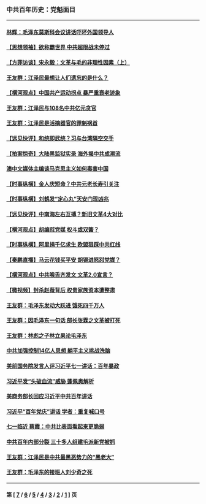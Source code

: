 ### 中共百年历史：党魁面目
---
#### [林辉：毛泽东莫斯科会议讲话吓坏外国领导人](../../pages/nf1176107/n13917931.md?05090430) 
#### [【思想领袖】欲称霸世界 中共超限战未停过](../../pages/nf1176107/n13745142.md?05090430) 
#### [【方菲访谈】宋永毅：文革与毛的非理性因素（上）](../../pages/nf1176107/n13469956.md?05090430) 
#### [王友群：江泽民最想让人们遗忘的是什么？](../../pages/nf1176107/n13408949.md?05090430) 
#### [【横河观点】中国共产运动拐点 暴严重衰老迹象](../../pages/nf1176107/n13388333.md?05090430) 
#### [王友群：江泽民与108名中共亿元贪官](../../pages/nf1176107/n13352358.md?05090430) 
#### [王友群：江泽民是活摘器官的罪魁祸首](../../pages/nf1176107/n13336903.md?05090430) 
#### [【远见快评】和统即武统？习与台湾隔空交手](../../pages/nf1176107/n13297739.md?05090430) 
#### [【拍案惊奇】大陆黑监狱实录 海外揭中共成潮流](../../pages/nf1176107/n13288853.md?05090430) 
#### [澳中文媒体主编谈马克思主义如何毒害中国](../../pages/nf1176107/n13257387.md?05090430) 
#### [【时事纵横】金人庆短命？中共元老长寿引关注](../../pages/nf1176107/n13217934.md?05090430) 
#### [【时事纵横】刘鹤发“定心丸”天安门现凶兆](../../pages/nf1176107/n13215416.md?05090430) 
#### [【远见快评】中南海左右互搏？新旧文革4大对比](../../pages/nf1176107/n13214745.md?05090430) 
#### [【横河观点】胡编怼党媒 权斗或双簧？](../../pages/nf1176107/n13210864.md?05090430) 
#### [【时事纵横】阿里捐千亿求生 欧盟狠踩中共红线](../../pages/nf1176107/n13206431.md?05090430) 
#### [【秦鹏直播】马云花钱买平安 胡锡进怒怼党媒？](../../pages/nf1176107/n13206392.md?05090430) 
#### [【横河观点】中共喉舌齐发文 文革2.0宣言？](../../pages/nf1176107/n13201248.md?05090430) 
#### [【微视频】封杀赵薇背后 权贵家族资本遭整肃](../../pages/nf1176107/n13197798.md?05090430) 
#### [王友群：毛泽东发动大跃进 饿死四千万人](../../pages/nf1176107/n13177158.md?05090430) 
#### [王友群：因毛泽东一句话 部长张霖之文革被打死](../../pages/nf1176107/n13161711.md?05090430) 
#### [王友群：林彪之子林立果论毛泽东](../../pages/nf1176107/n13128622.md?05090430) 
#### [中共加强控制14亿人思想 躺平主义挑战洗脑](../../pages/nf1176107/n13094299.md?05090430) 
#### [美前国务院发言人评习近平七一讲话：百年暴政](../../pages/nf1176107/n13066986.md?05090430) 
#### [习近平发“头破血流”威胁 蓬佩奥解析](../../pages/nf1176107/n13063604.md?05090430) 
#### [美商务部长回应习近平中共百年讲话](../../pages/nf1176107/n13062903.md?05090430) 
#### [习近平“百年党庆”讲话 学者：重复喊口号](../../pages/nf1176107/n13061411.md?05090430) 
#### [七一临近 蔡霞：中共比表面看起来更脆弱](../../pages/nf1176107/n13056418.md?05090430) 
#### [中共百年内部分裂 三十多人组建毛派新党被抓](../../pages/nf1176107/n13044023.md?05090430) 
#### [王友群：江泽民是中共最黑恶势力的“黑老大”](../../pages/nf1176107/n13022180.md?05090430) 
#### [王友群：毛泽东的接班人刘少奇之死](../../pages/nf1176107/n12991772.md?05090430) 

---
#### 第 [ [7](./7.md?05090430) / [6](./6.md?05090430) / [5](./5.md?05090430) / [4](./4.md?05090430) / [3](./3.md?05090430) / [2](./2.md?05090430) / [1](./1.md?05090430) ] 页
